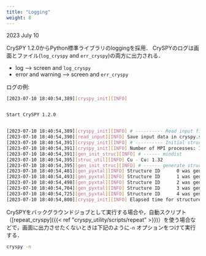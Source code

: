 ```yaml
---
title: "Logging"
weight: 8
---
```


2023 July 10

CrySPY 1.2.0からPython標準ライブラリのloggingを採用．
CrySPYのログは画面とファイル(`log_cryspy` and `err_cryspy`)の両方に出力される．

- log --> screen and `log_cryspy`
- error and warning --> screen and `err_cryspy`

ログの例:
``` bash
[2023-07-10 18:40:54,389][cryspy_init][INFO] 


Start CrySPY 1.2.0


[2023-07-10 18:40:54,389][cryspy_init][INFO] # ---------- Read input file, cryspy.in
[2023-07-10 18:40:54,390][read_input][INFO] Save input data in cryspy.stat
[2023-07-10 18:40:54,391][cryspy_init][INFO] # ---------- Initial structure generation
[2023-07-10 18:40:54,391][cryspy_init][INFO] Number of MPI processes: 1
[2023-07-10 18:40:54,391][gen_init_struc][INFO] # ------ mindist
[2023-07-10 18:40:54,395][struc_util][INFO] Cu - Cu: 1.32
[2023-07-10 18:40:54,395][gen_init_struc][INFO] # ------ generate structures
[2023-07-10 18:40:54,481][gen_pyxtal][INFO] Structure ID      0 was generated. Space group:   1 -->   1 P1
[2023-07-10 18:40:54,493][gen_pyxtal][INFO] Structure ID      1 was generated. Space group:  28 -->  28 Pma2
[2023-07-10 18:40:54,498][gen_pyxtal][INFO] Structure ID      2 was generated. Space group:  29 -->  29 Pca2_1
[2023-07-10 18:40:54,704][gen_pyxtal][INFO] Structure ID      3 was generated. Space group: 137 --> 137 P4_2/nmc
[2023-07-10 18:40:54,725][gen_pyxtal][INFO] Structure ID      4 was generated. Space group: 212 --> 214 I4_132
[2023-07-10 18:40:54,800][cryspy_init][INFO] Elapsed time for structure generation: 0:00:00.408367
```

CrySPYをバックグラウンドジョブとして実行する場合や，自動スクリプト（[repeat_cryspy]({{< ref "cryspy_utility/scripts/repeat" >}})）を使う場合などで，画面に出力させたくないときは下記のように`-n` オプションをつけて実行する．
``` bash
cryspy -n
```
